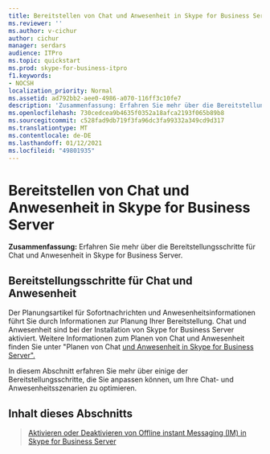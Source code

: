 ```yaml
---
title: Bereitstellen von Chat und Anwesenheit in Skype for Business Server
ms.reviewer: ''
ms.author: v-cichur
author: cichur
manager: serdars
audience: ITPro
ms.topic: quickstart
ms.prod: skype-for-business-itpro
f1.keywords:
- NOCSH
localization_priority: Normal
ms.assetid: ad792bb2-aee0-4986-a070-116ff3c10fe7
description: 'Zusammenfassung: Erfahren Sie mehr über die Bereitstellungsschritte für Chat und Anwesenheit in Skype for Business Server.'
ms.openlocfilehash: 730cedcea9b4635f0352a18afca2193f065b89b8
ms.sourcegitcommit: c528fad9db719f3fa96dc3fa99332a349cd9d317
ms.translationtype: MT
ms.contentlocale: de-DE
ms.lasthandoff: 01/12/2021
ms.locfileid: "49801935"
---
```

# <a name="deploy-instant-messaging-and-presence-in-skype-for-business-server"></a>Bereitstellen von Chat und Anwesenheit in Skype for Business Server
 
**Zusammenfassung:** Erfahren Sie mehr über die Bereitstellungsschritte für Chat und Anwesenheit in Skype for Business Server.
  
## <a name="deployment-steps-for-instant-messaging-and-presence"></a>Bereitstellungsschritte für Chat und Anwesenheit

Der Planungsartikel für Sofortnachrichten und Anwesenheitsinformationen führt Sie durch Informationen zur Planung Ihrer Bereitstellung. Chat und Anwesenheit sind bei der Installation von Skype for Business Server aktiviert. Weitere Informationen zum Planen von Chat und Anwesenheit finden Sie unter "Planen von Chat [und Anwesenheit in Skype for Business Server".](../../plan-your-deployment/instant-messaging-and-presence.md)
  
In diesem Abschnitt erfahren Sie mehr über einige der Bereitstellungsschritte, die Sie anpassen können, um Ihre Chat- und Anwesenheitsszenarien zu optimieren.
  
## <a name="in-this-section"></a>Inhalt dieses Abschnitts

> [Aktivieren oder Deaktivieren von Offline instant Messaging (IM) in Skype for Business Server](enable-or-disable-offline-im.md)
    

